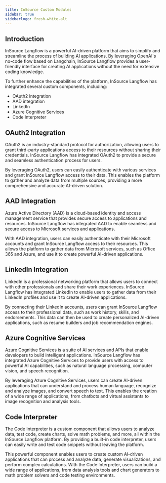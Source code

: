 ```yaml
---
title: InSource Custom Modules
sidebar: true
sidebarlogo: fresh-white-alt
---
```


## Introduction

InSource Langflow is a powerful AI-driven platform that aims to simplify and streamline the process of building AI applications. By leveraging OpenAI's no-code flow based on Langchain, InSource Langflow provides a user-friendly interface for creating AI applications without the need for extensive coding knowledge.

To further enhance the capabilities of the platform, InSource Langflow has integrated several custom components, including:

- OAuth2 integration
- AAD integration
- LinkedIn
- Azure Cognitive Services
- Code Interpreter

## OAuth2 Integration

OAuth2 is an industry-standard protocol for authorization, allowing users to grant third-party applications access to their resources without sharing their credentials. InSource Langflow has integrated OAuth2 to provide a secure and seamless authentication process for users.

By leveraging OAuth2, users can easily authenticate with various services and grant InSource Langflow access to their data. This enables the platform to gather and analyze data from multiple sources, providing a more comprehensive and accurate AI-driven solution.

## AAD Integration

Azure Active Directory (AAD) is a cloud-based identity and access management service that provides secure access to applications and resources. InSource Langflow has integrated AAD to enable seamless and secure access to Microsoft services and applications.

With AAD integration, users can easily authenticate with their Microsoft accounts and grant InSource Langflow access to their resources. This allows the platform to gather data from Microsoft services, such as Office 365 and Azure, and use it to create powerful AI-driven applications.

## LinkedIn Integration

LinkedIn is a professional networking platform that allows users to connect with other professionals and share their work experiences. InSource Langflow has integrated LinkedIn to enable users to gather data from their LinkedIn profiles and use it to create AI-driven applications.

By connecting their LinkedIn accounts, users can grant InSource Langflow access to their professional data, such as work history, skills, and endorsements. This data can then be used to create personalized AI-driven applications, such as resume builders and job recommendation engines.

## Azure Cognitive Services

Azure Cognitive Services is a suite of AI services and APIs that enable developers to build intelligent applications. InSource Langflow has integrated Azure Cognitive Services to provide users with access to powerful AI capabilities, such as natural language processing, computer vision, and speech recognition.

By leveraging Azure Cognitive Services, users can create AI-driven applications that can understand and process human language, recognize and analyze images, and convert speech to text. This enables the creation of a wide range of applications, from chatbots and virtual assistants to image recognition and analysis tools.

## Code Interpreter

The Code Interpreter is a custom component that allows users to analyze data, test code, create charts, solve math problems, and more, all within the InSource Langflow platform. By providing a built-in code interpreter, users can easily write and test code snippets without leaving the platform.

This powerful component enables users to create custom AI-driven applications that can process and analyze data, generate visualizations, and perform complex calculations. With the Code Interpreter, users can build a wide range of applications, from data analysis tools and chart generators to math problem solvers and code testing environments.